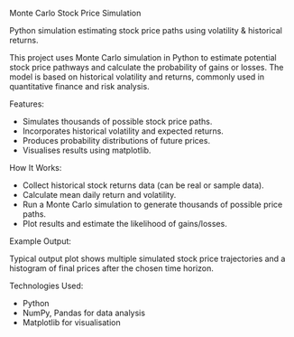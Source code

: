 Monte Carlo Stock Price Simulation

Python simulation estimating stock price paths using volatility &amp; historical returns.

This project uses Monte Carlo simulation in Python to estimate potential stock price pathways and calculate the probability of gains or losses. The model is based on historical volatility and returns, commonly used in quantitative finance and risk analysis.

Features:

- Simulates thousands of possible stock price paths.
- Incorporates historical volatility and expected returns.
- Produces probability distributions of future prices.
- Visualises results using matplotlib.

How It Works:

- Collect historical stock returns data (can be real or sample data).
- Calculate mean daily return and volatility.
- Run a Monte Carlo simulation to generate thousands of possible price paths.
- Plot results and estimate the likelihood of gains/losses.

Example Output:

Typical output plot shows multiple simulated stock price trajectories and a histogram of final prices after the chosen time horizon.

Technologies Used:

- Python
- NumPy, Pandas for data analysis
- Matplotlib for visualisation
